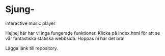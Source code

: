 # Sjung-
interactive music player

Hejhej här har vi inga fungerade funktioner. Klicka på index.html för att se vår fantastiska statiska webbsida. Hoppas ni har det bra!

Lägga länk till repository.